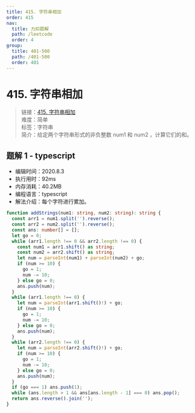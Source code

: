 ```yaml
---
title: 415. 字符串相加
order: 415
nav:
  title: 力扣题解
  path: /leetcode
  order: 4
group:
  title: 401-500
  path: /401-500
  order: 401
---
```


# 415. 字符串相加

> 链接：[415. 字符串相加](https://leetcode-cn.com/problems/add-strings/)  
> 难度：简单  
> 标签：字符串  
> 简介：给定两个字符串形式的非负整数 num1 和 num2 ，计算它们的和。

## 题解 1 - typescript

- 编辑时间：2020.8.3
- 执行用时：92ms
- 内存消耗：40.2MB
- 编程语言：typescript
- 解法介绍：每个字符进行累加。

```typescript
function addStrings(num1: string, num2: string): string {
  const arr1 = num1.split('').reverse();
  const arr2 = num2.split('').reverse();
  const ans: number[] = [];
  let go = 0;
  while (arr1.length !== 0 && arr2.length !== 0) {
    const num1 = arr1.shift() as string;
    const num2 = arr2.shift() as string;
    let num = parseInt(num1) + parseInt(num2) + go;
    if (num >= 10) {
      go = 1;
      num -= 10;
    } else go = 0;
    ans.push(num);
  }
  while (arr1.length !== 0) {
    let num = parseInt(arr1.shift()!) + go;
    if (num >= 10) {
      go = 1;
      num -= 10;
    } else go = 0;
    ans.push(num);
  }
  while (arr2.length !== 0) {
    let num = parseInt(arr2.shift()!) + go;
    if (num >= 10) {
      go = 1;
      num -= 10;
    } else go = 0;
    ans.push(num);
  }
  if (go === 1) ans.push(1);
  while (ans.length > 1 && ans[ans.length - 1] === 0) ans.pop();
  return ans.reverse().join('');
}
```

